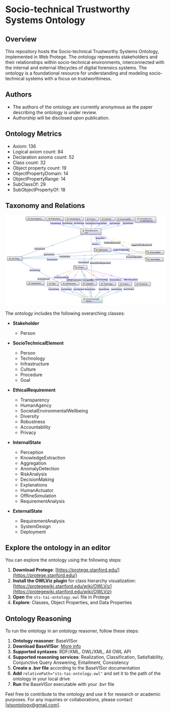 # Socio-technical Trustworthy Systems Ontology

## Overview

This repository hosts the Socio-technical Trustworthy Systems Ontology, implemented in Web Protege. The ontology represents stakeholders and their relationships within socio-technical environments, interconnected with the internal and external lifecycles of digital forensics systems. The ontology is a foundational resource for understanding and modeling socio-technical systems with a focus on trustworthiness.

## Authors

- The authors of the ontology are currently anonymous as the paper describing the ontology is under review. 
- Authorship will be disclosed upon publication.

## Ontology Metrics

- Axiom: 136
- Logical axiom count: 84
- Declaration axioms count: 52
- Class count: 32
- Object property count: 19
- ObjectPropertyDomain: 14
- ObjectPropertyRange: 14
- SubClassOf: 29
- SubObjectPropertyOf: 18

## Taxonomy and Relations

![Background Image](https://github.com/DigForASPFramework/sts-tai-ontology/blob/main/sts-tai-ontology.png)

The ontology includes the following overarching classes:

- **Stakeholder**
  - Person

- **SocioTechnicalElement**
  - Person
  - Technology
  - Infrastructure
  - Culture
  - Procedure
  - Goal

- **EthicalRequirement**
  - Transparency
  - HumanAgency
  - SocietalEnvironmentalWellbeing
  - Diversity
  - Robustness
  - Accountability
  - Privacy

- **InternalState**
  - Perception
  - KnowledgeExtraction
  - Aggregation
  - AnomalyDetection
  - RiskAnalysis
  - DecisionMaking
  - Explanations
  - HumanActuator
  - OfflineSimulation
  - RequirementAnalysis

- **ExternalState**
  - RequirementAnalysis
  - SystemDesign
  - Deployment

## Explore the ontology in an editor

You can explore the ontology using the following steps:

1. **Download Protege**: [https://protege.stanford.edu/](https://protege.stanford.edu/)
2. **Install the OWLViz plugin** for class hierarchy visualization: [https://protegewiki.stanford.edu/wiki/OWLViz](https://protegewiki.stanford.edu/wiki/OWLViz)
3. **Open** the `sts-tai-ontology.owl` file in Protege
4. **Explore**: Classes, Object Properties, and Data Properties

## Ontology Reasoning

To run the ontology in an ontology reasoner, follow these steps:

1. **Ontology reasoner**: BaseVISor
2. **Download BaseVISor**: [More info](https://www.vistology.com/products/)
3. **Supported syntaxes**: RDF/XML, OWL/XML, All OWL API
4. **Supported reasoning services**: Realization, Classification, Satisfiability, Conjunctive Query Answering, Entailment, Consistency
5. **Create a .bvr file** according to the BaseVISor documentation
6. **Add** `relativePath="sts-tai-ontology.owl"` and set it to the path of the ontology in your local drive
7. **Run** the BaseVISor executable with your .bvr file

Feel free to contribute to the ontology and use it for research or academic purposes. For any inquiries or collaborations, please contact [stsontology@gmail.com].

